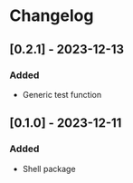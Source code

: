 # Changelog

## [0.2.1] - 2023-12-13

### Added

- Generic test function

## [0.1.0] - 2023-12-11

### Added

- Shell package
